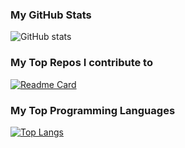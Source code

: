 ### My GitHub Stats

![GitHub stats](https://github-readme-stats.vercel.app/api?username=ppremk&show_icons=true&theme=cobalt)

### My Top Repos I contribute to

[![Readme Card](https://github-readme-stats.vercel.app/api/pin/?username=ppremk&repo=carmenpalmar)](https://github.com/ppremk/carmenpalmar)

### My Top Programming Languages

[![Top Langs](https://github-readme-stats.vercel.app/api/top-langs/?username=ppremk&langs_count=8)](https://github.com/ppremk/github-readme-stats)



